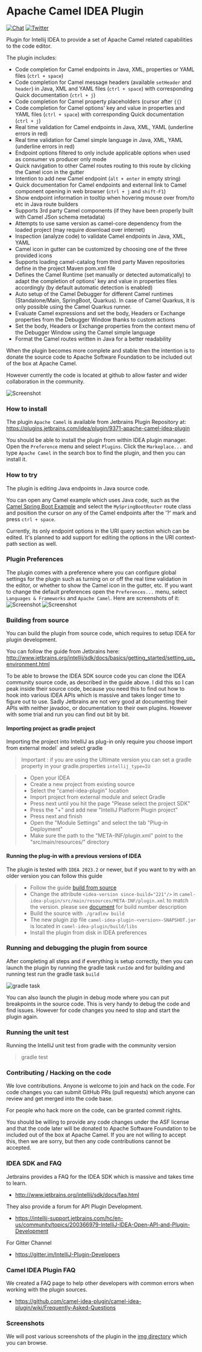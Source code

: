 Apache Camel IDEA Plugin
========================

[![Chat](https://img.shields.io/badge/zulip-join_chat-brightgreen.svg)](https://camel.zulipchat.com/)
[![Twitter](https://img.shields.io/twitter/follow/ApacheCamel.svg?label=Follow&style=social)](https://twitter.com/ApacheCamel)

Plugin for Intellij IDEA to provide a set of Apache Camel related capabilities to the code editor.

The plugin includes:

- Code completion for Camel endpoints in Java, XML, properties or YAML files (`ctrl + space`)
- Code completion for Camel message headers (available `setHeader` and `header`) in Java, XML and YAML files (`ctrl + space`) with corresponding Quick documentation (`ctrl + j`)
- Code completion for Camel property placeholders (cursor after `{{`)
- Code completion for Camel options' key and value in properties and YAML files (`ctrl + space`) with corresponding Quick documentation (`ctrl + j`)
- Real time validation for Camel endpoints in Java, XML, YAML (underline errors in red)
- Real time validation for Camel simple language in Java, XML, YAML (underline errors in red)
- Endpoint options filtered to only include applicable options when used as consumer vs producer only mode
- Quick navigation to other Camel routes routing to this route by clicking the Camel icon in the gutter
- Intention to add new Camel endpoint (`alt + enter` in empty string)
- Quick documentation for Camel endpoints and external link to Camel component opening in web browser (`ctrl + j` and `shift-F1`)
- Show endpoint information in tooltip when hovering mouse over from/to etc in Java route builders
- Supports 3rd party Camel components (if they have been properly built with Camel JSon schema metadata)
- Attempts to use same version as camel-core dependency from the loaded project (may require download over internet)
- Inspection (analyze code) to validate Camel endpoints in Java, XML, YAML
- Camel icon in gutter can be customized by choosing one of the three provided icons
- Supports loading camel-catalog from third party Maven repositories define in the project Maven pom.xml file
- Defines the Camel Runtime (set manually or detected automatically) to adapt the completion of options' key and value in properties files accordingly (by default automatic detection is enabled)
- Auto setup of the Camel Debugger for different Camel runtimes (Standalone/Main, SpringBoot, Quarkus). In case of Camel Quarkus, it is only possible using the Camel Quarkus runner.
- Evaluate Camel expressions and set the body, Headers or Exchange properties from the Debugger Window thanks to custom actions
- Set the body, Headers or Exchange properties from the context menu of the Debugger Window using the Camel simple language
- Format the Camel routes written in Java for a better readability 

When the plugin becomes more complete and stable then the intention is to donate the source code
to Apache Software Foundation to be included out of the box at Apache Camel.
 
However currently the code is located at github to allow faster and wider collaboration in the community.

![Screenshot](https://github.com/camel-idea-plugin/camel-idea-plugin/blob/main/img/24-option-smart-completion.gif)


### How to install

The plugin `Apache Camel` is available from Jetbrains Plugin Repository at: https://plugins.jetbrains.com/idea/plugin/9371-apache-camel-idea-plugin

You should be able to install the plugin from within IDEA plugin manager.
Open the `Preference` menu and select `Plugins`. Click the `Markeplace...` and type `Apache Camel` in the search box to find the plugin,
and then you can install it.

### How to try

The plugin is editing Java endpoints in Java source code.

You can open any Camel example which uses Java code, such as the [Camel Spring Boot Example](https://github.com/apache/camel-spring-boot-examples/tree/main/spring-boot)
and select the `MySpringBootRouter` route class and position the cursor on any of the Camel endpoints
after the '?' mark and press `ctrl + space`. 

Currently, its only endpoint options in the URI query section which can be edited. It's planned to add
support for editing the options in the URI context-path section as well.


### Plugin Preferences

The plugin comes with a preference where you can configure global settings for the plugin such as turning on or off the real time validation in the editor, or whether to show the Camel icon in the gutter, etc.
If you want to change the default preferences open the `Preferences...` menu, select `Languages & Frameworks` and `Apache Camel`. Here are screenshots of it:
![Screenshot](https://github.com/camel-tooling/camel-idea-plugin/blob/main/img/26-plugin-preferences-1.png)
![Screenshot](https://github.com/camel-tooling/camel-idea-plugin/blob/main/img/27-plugin-preferences-2.png)


### <a name="buildingfromsource"></a> Building from source

You can build the plugin from source code, which requires to setup IDEA for plugin development.

You can follow the guide from Jetbrains here: http://www.jetbrains.org/intellij/sdk/docs/basics/getting_started/setting_up_environment.html

To be able to browse the IDEA SDK source code you can clone the IDEA community source code, as described
in the guide above. I did this so I can peak inside their source code, because you need this to find out
how to hook into various IDEA APIs which is massive and takes longer time to figure out to use. Sadly
Jetbrains are not very good at documenting their APIs with neither javadoc, or documentation to their own plugins.
However with some trial and run you can find out bit by bit.


#### Importing project as gradle project

Importing the project into IntelliJ as plug-in only require you choose ìmport from external model` and select gradle


> Important : if you are using the Ultimate version you can set a gradle property in your gradle.properties `intellij_type=IU`

> - Open your IDEA
> - Create a new project from existing source
> - Select the "camel-idea-plugin" location
> - Import project from external module and select Gradle
> - Press next until you hit the page "Please select the project SDK"
> - Press the "+" and add new "IntelliJ Platform Plugin project"
> - Press next and finish
> - Open the "Module Settings" and select the tab "Plug-in Deployment" 
> - Make sure the path to the "META-INF/plugin.xml" point to the "src/main/resources/" directory

#### <a name="runningwithpreviousversion"></a>Running the plug-in with a previous versions of IDEA

The plugin is tested with `IDEA 2023.2` or newer, but if you want to try with an older version you can follow this guide

> - Follow the guide [build from source](#buildingfromsource)
> - Change the attribute `<idea-version since-build="221"/>` in `camel-idea-plugin/src/main/resources/META-INF/plugin.xml` to match the version. please see [document](http://www.jetbrains.org/intellij/sdk/docs/basics/getting_started/build_number_ranges.html) for build number description 
> - Build the source with `./gradlew build` 
> - The new plugin zip file `camel-idea-plugin-<version>-SNAPSHOT.jar` is located in `camel-idea-plugin/build/libs`
> - Install the plugin from disk in IDEA preferences


### Running and debugging the plugin from source

After completing all steps and if everything is setup correctly, then you can launch the plugin by running the
gradle task `runIde` and for building and running test run the gradle task `build`

![gradle task](https://github.com/camel-tooling/camel-idea-plugin/blob/main/img/setup/camel-idea-plugin-gradle.png)

You can also launch the plugin in debug mode where you can put breakpoints in the source code.
This is very handy to debug the code and find issues. However for code changes you need to stop and
start the plugin again.


### Running the unit test

Running the IntelliJ unit test from gradle with the community version

> gradle test

### Contributing / Hacking on the code

We love contributions. Anyone is welcome to join and hack on the code. For code changes you
can submit GitHub PRs (pull requests) which anyone can review and get merged into the code base.

For people who hack more on the code, can be granted commit rights.

You should be willing to provide any code changes under the ASF license and that the code later
will be donated to Apache Software Foundation to be included out of the box at Apache Camel.
If you are not willing to accept this, then we are sorry, but then any code contributions cannot be accepted.


### IDEA SDK and FAQ

Jetbrains provides a FAQ for the IDEA SDK which is massive and takes time to learn.

- http://www.jetbrains.org/intellij/sdk/docs/faq.html

They also provide a forum for API Plugin Development.
- https://intellij-support.jetbrains.com/hc/en-us/community/topics/200366979-IntelliJ-IDEA-Open-API-and-Plugin-Development

For Gitter Channel
- https://gitter.im/IntelliJ-Plugin-Developers

### Camel IDEA Plugin FAQ

We created a FAQ page to help other developers with common errors when working with the plugin sources.

- https://github.com/camel-idea-plugin/camel-idea-plugin/wiki/Frequently-Asked-Questions

### Screenshots

We will post various screenshots of the plugin in the
[img directory](https://github.com/camel-idea-plugin/camel-idea-plugin/tree/main/img)
which you can browse.
